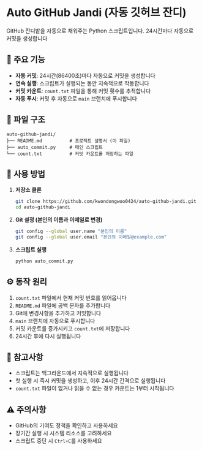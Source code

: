 # Auto GitHub Jandi (자동 깃허브 잔디)

GitHub 잔디밭을 자동으로 채워주는 Python 스크립트입니다. 24시간마다 자동으로 커밋을 생성합니다

## 🌱 주요 기능

- **자동 커밋**: 24시간(86400초)마다 자동으로 커밋을 생성합니다
- **연속 실행**: 스크립트가 실행되는 동안 지속적으로 작동합니다
- **커밋 카운트**: `count.txt` 파일을 통해 커밋 횟수를 추적합니다
- **자동 푸시**: 커밋 후 자동으로 `main` 브랜치에 푸시합니다

## 📁 파일 구조

```
auto-github-jandi/
├── README.md          # 프로젝트 설명서 (이 파일)
├── auto_commit.py     # 메인 스크립트
└── count.txt          # 커밋 카운트를 저장하는 파일
```

## 🚀 사용 방법

1. **저장소 클론**
   ```bash
   git clone https://github.com/kwondongwoo0424/auto-github-jandi.git
   cd auto-github-jandi
   ```

2. **Git 설정 (본인의 이름과 이메일로 변경)**
   ```bash
   git config --global user.name "본인의 이름"
   git config --global user.email "본인의 이메일@example.com"
   ```

3. **스크립트 실행**
   ```bash
   python auto_commit.py
   ```

## ⚙️ 동작 원리

1. `count.txt` 파일에서 현재 커밋 번호를 읽어옵니다
2. `README.md` 파일에 공백 문자를 추가합니다
3. Git에 변경사항을 추가하고 커밋합니다
4. `main` 브랜치에 자동으로 푸시합니다
5. 커밋 카운트를 증가시키고 `count.txt`에 저장합니다
6. 24시간 후에 다시 실행됩니다

## 📝 참고사항

- 스크립트는 백그라운드에서 지속적으로 실행됩니다
- 첫 실행 시 즉시 커밋을 생성하고, 이후 24시간 간격으로 실행됩니다
- `count.txt` 파일이 없거나 읽을 수 없는 경우 카운트는 1부터 시작됩니다

## ⚠️ 주의사항

- GitHub의 기여도 정책을 확인하고 사용하세요
- 장기간 실행 시 시스템 리소스를 고려하세요
- 스크립트 중단 시 `Ctrl+C`를 사용하세요                          